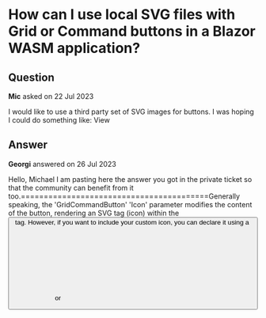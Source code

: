 # How can I use local SVG files with Grid or Command buttons in a Blazor WASM application?

## Question

**Mic** asked on 22 Jul 2023

I would like to use a third party set of SVG images for buttons. I was hoping I could do something like: <GridCommandButton Command="View" Icon="@/assets/magnifying_glass.svg"> View </GridCommandButton>

## Answer

**Georgi** answered on 26 Jul 2023

Hello, Michael I am pasting here the answer you got in the private ticket so that the community can benefit from it too.=========================================Generally speaking, the 'GridCommandButton' 'Icon' parameter modifies the content of the button, rendering an SVG tag (icon) within the <button> tag. However, if you want to include your custom icon, you can declare it using a <img> or <svg> tag directly within the 'GridCommandButton' body. Here is a REPL example that demonstrates this approach: [https://blazorrepl.telerik.com/wxEBGzaq09Im5oFS52](https://blazorrepl.telerik.com/wxEBGzaq09Im5oFS52) Please review the example and let me know if this solution meets your requirements or if further assistance is needed.=========================================Regards, Georgi Progress Telerik
